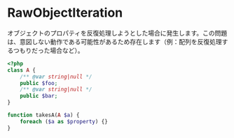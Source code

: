 # RawObjectIteration
オブジェクトのプロパティを反復処理しようとした場合に発生します。この問題は、意図しない動作である可能性があるため存在します（例：配列を反復処理するつもりだった場合など）。

```php
<?php
class A {
    /** @var string|null */
    public $foo;
    /** @var string|null */
    public $bar;
}

function takesA(A $a) {
    foreach ($a as $property) {}
}
```
